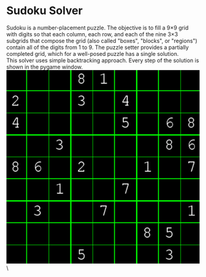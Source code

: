 # Sudoku Solver

Sudoku is a number-placement puzzle. The objective is to fill a 9×9 grid with digits so that each column, each row, and each of the nine 3×3 subgrids that compose the grid (also called "boxes", "blocks", or "regions") contain all of the digits from 1 to 9. The puzzle setter provides a partially completed grid, which for a well-posed puzzle has a single solution.
\
This solver uses simple backtracking approach. Every step of the solution is shown in the pygame window.
\
![Sudoku Solver Visualized](https://github.com/walking-machine/Projects/blob/master/Python/Sudoku%20Solver/sudoku.gif)\

